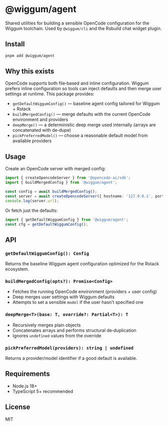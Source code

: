 # @wiggum/agent

Shared utilities for building a sensible OpenCode configuration for the Wiggum toolchain. Used by `@wiggum/cli` and the Rsbuild chat widget plugin.

## Install

```bash
pnpm add @wiggum/agent
```

## Why this exists

OpenCode supports both file‑based and inline configuration. Wiggum prefers inline configuration so tools can inject defaults and then merge user settings at runtime. This package provides:

- `getDefaultWiggumConfig()` — baseline agent config tailored for Wiggum + Rstack
- `buildMergedConfig()` — merge defaults with the current OpenCode environment and providers
- `deepMerge()` — a deterministic deep merge used internally (arrays are concatenated with de‑dupe)
- `pickPreferredModel()` — choose a reasonable default model from available providers

## Usage

Create an OpenCode server with merged config:

```ts
import { createOpencodeServer } from '@opencode-ai/sdk';
import { buildMergedConfig } from '@wiggum/agent';

const config = await buildMergedConfig();
const server = await createOpencodeServer({ hostname: '127.0.0.1', port: 0, config });
console.log(server.url);
```

Or fetch just the defaults:

```ts
import { getDefaultWiggumConfig } from '@wiggum/agent';
const cfg = getDefaultWiggumConfig();
```

## API

### `getDefaultWiggumConfig(): Config`
Returns the baseline Wiggum agent configuration optimized for the Rstack ecosystem.

### `buildMergedConfig(opts?): Promise<Config>`
- Fetches the running OpenCode environment (providers + user config)
- Deep merges user settings with Wiggum defaults
- Attempts to set a sensible `model` if the user hasn’t specified one

### `deepMerge<T>(base: T, override?: Partial<T>): T`
- Recursively merges plain objects
- Concatenates arrays and performs structural de‑duplication
- Ignores `undefined` values from the override

### `pickPreferredModel(providers): string | undefined`
Returns a provider/model identifier if a good default is available.

## Requirements

- Node.js 18+
- TypeScript 5+ recommended

## License

MIT


